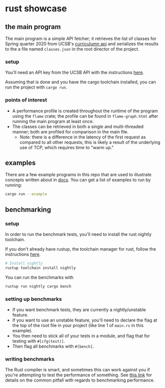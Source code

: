 # rust showcase

## the main program

The main program is a simple API fetcher; it retrieves the list of classes for Spring quarter 2020 from UCSB's [curriculumn api](https://developer.ucsb.edu/content/academic-curriculums) and serializes the results to the a file named `classes.json` in the root director of the project.

### setup

You'll need an API key from the UCSB API with the instructions [here](./docs/setup/README.md).

Assuming that is done and you have the cargo toolchain installed, you can run the project with `cargo run`.

### points of interest

- A performance profile is created throughout the runtime of the program using the `flame` crate; the profile can be found in `flame-graph.html` after running the main program at least once.
- The classes can be retrieved in both a single and multi-threaded manner; both are profiled for comparison in the main file.
  - _Note:_ there is a difference in the latency of the first request as compared to all other requests; this is likely a result of the underlying use of TCP, which requires time to "warm up."

## examples

There are a few example programs in this repo that are used to illustrate concepts written about in [docs](./docs). You can get a list of examples to run by running:

```bash
cargo run --example
```

## benchmarking

### setup

In order to run the benchmark tests, you'll need to install the rust nightly toolchain.

If you don't already have rustup, the toolchain manager for rust, follow the instructions [here](https://rustup.rs/).

```bash
# Install nightly
rustup toolchain install nightly
```

You can run the benchmarks with

```bash
rustup run nightly cargo bench
```

### setting up benchmarks

- If you want benchmark tests, they are currently a nightly/unstable feature.
- If you want to use an unstable feature, you'll need to declare the flag at the top of the root file in your project (like line 1 of `main.rs` in this example).
- You then need to stick all of your tests in a module, and flag that for testing with `#[cfg(test)]`.
- Then flag all benchmarks with `#[bench]`.

### writing benchmarks

The Rust compiler is smart, and sometimes this can work against you if you're attempting to test the performance of something. See [this link](https://doc.rust-lang.org/1.12.1/book/benchmark-tests.html#gotcha-optimizations) for details on the common pitfall with regards to benchmarking performance.
